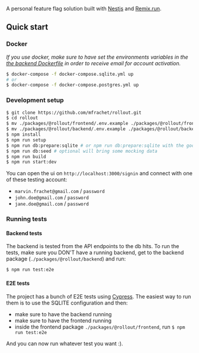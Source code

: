 A personal feature flag solution built with [Nestjs](https://nestjs.com/) and [Remix.run](https://remix.run/).

## Quick start

### Docker

_If you use docker, make sure to have set the environments variables in the [the backend Dockerfile](./packages/@rollout/backend/Dockerfile) in order to receive email for account activation._

```sh
$ docker-compose -f docker-compose.sqlite.yml up
# or
$ docker-compose -f docker-compose.postgres.yml up
```

### Development setup

```sh
$ git clone https://github.com/mfrachet/rollout.git
$ cd rollout
$ mv ./packages/@rollout/frontend/.env.example ./packages/@rollout/frontend/.env # rename .env.example to .env
$ mv ./packages/@rollout/backend/.env.example ./packages/@rollout/backend/.env # rename .env.example to .env
$ npm install
$ npm run setup
$ npm run db:prepare:sqlite # or npm run db:prepare:sqlite with the good env variables
$ npm run db:seed # optional will bring some mocking data
$ npm run build
$ npm run start:dev
```

You can open the ui on `http://localhost:3000/signin` and connect with one of these testing account:

- `marvin.frachet@gmail.com` / `password`
- `john.doe@gmail.com` / `password`
- `jane.doe@gmail.com` / `password`

### Running tests

#### Backend tests

The backend is tested from the API endpoints to the db hits. To run the tests, make sure you DON'T have a running backend, get to the backend package (`./packages/@rollout/backend`) and run:

```sh
$ npm run test:e2e
```

#### E2E tests

The project has a bunch of E2E tests using [Cypress](https://www.cypress.io/). The easiest way to run them is to use the SQLITE configuration and then:

- make sure to have the backend running
- make sure to have the frontend running
- inside the frontend package `./packages/@rollout/frontend`, run `$ npm run test:e2e`

And you can now run whatever test you want :).
